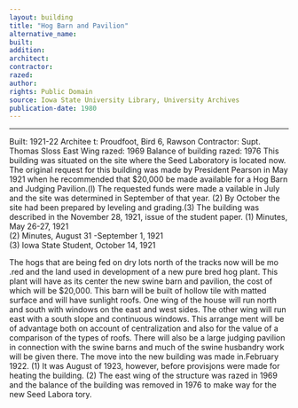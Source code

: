 ```yaml
---
layout: building
title: "Hog Barn and Pavilion"
alternative_name: 
built: 
addition:
architect: 
contractor: 
razed: 
author:
rights: Public Domain
source: Iowa State University Library, University Archives
publication-date: 1980 
---
```

---

Built: 1921-22 Architee t: Proudfoot, Bird 6, Rawson Contractor: Supt. Thomas Sloss East Wing razed: 1969 Balance of building razed: 1976 
This building was situated on the site where the Seed Laboratory is located now. 
The original request for this building was made by President Pearson 
in May 1921 when he recommended that $20,000 be made available for a Hog Barn and Judging Pavilion.(l) The requested funds were made a vailable in July and the site was determined in September of that year. (2) 
By October the site had been prepared by leveling and grading.(3) The building was described in the November 28, 1921, issue of the student 
paper. 
(1)  Minutes, May 26-27,  1921  
(2)  Minutes, August  31  -September 1,  1921  
(3)  Iowa  State Student,  October 14,  1921  

The hogs that are being fed on dry lots north of the tracks now will be mo .red and the land used in development of a new pure bred hog plant. This plant will have as its center the new swine barn and pavilion, the cost of which will be $20,000. This barn will be built of hollow tile with matted surface and will have sunlight roofs. One wing of the house will run north and south with windows on the east and west sides. The other wing will run east with a south slope and continuous windows. This arrange ment will be of advantage both on account of centralization and also for the value of a comparison of the types of roofs. There will also be a large judging pavilion in connection with the swine barns and much of the swine husbandry work will be given there. 
The move into the new building was made in.February 1922. (1) It was August of 1923, however, before provisjons were made for heating the building. (2) 
The east wing of the structure was razed in 1969 and the balance of the building was removed in 1976 to make way for the new Seed Labora tory.